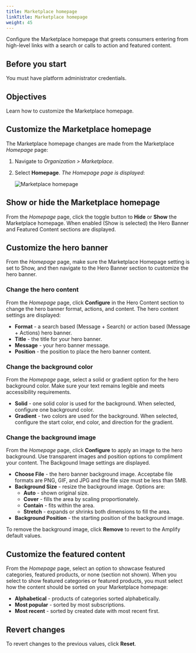 ```yaml
---
title: Marketplace homepage
linkTitle: Marketplace homepage
weight: 45
---
```


Configure the Marketplace homepage that greets consumers entering from high-level links with a search or calls to action and featured content.

## Before you start

You must have platform administrator credentials.

## Objectives

Learn how to customize the Marketplace homepage.

## Customize the Marketplace homepage

The Marketplace homepage changes are made from the Marketplace *Homepage* page:

1. Navigate to *Organization > Marketplace*.
2. Select **Homepage**. *The Homepage page is displayed*:

    ![Marketplace homepage](/Images/marketplace/marketplace_homepage.png)

## Show or hide the Marketplace homepage

From the *Homepage* page, click the toggle button to **Hide** or **Show** the Marketplace homepage. When enabled (Show is selected) the Hero Banner and Featured Content sections are displayed.

## Customize the hero banner

From the *Homepage* page, make sure the Marketplace Homepage setting is set to Show, and then navigate to the Hero Banner section to customize the hero banner.

### Change the hero content

From the *Homepage* page, click **Configure** in the Hero Content section to change the hero banner format, actions, and content. The hero content settings are displayed:

* **Format** - a search based (Message + Search) or action based (Message + Actions) hero banner.
* **Title** - the title for your hero banner.
* **Message** - your hero banner message.
* **Position** - the position to place the hero banner content.

### Change the background color

From the *Homepage* page, select a solid or gradient option for the hero background color. Make sure your text remains legible and meets accessibility requirements.

* **Solid** - one solid color is used for the background. When selected, configure one background color.
* **Gradient** - two colors are used for the background. When selected, configure the start color, end color, and direction for the gradient.

### Change the background image

From the *Homepage* page, click **Configure** to apply an image to the hero background. Use transparent images and position options to compliment your content. The Backgound Image settings are displayed.

* **Choose File** - the hero banner background image. Acceptabe file formats are PNG, GIF, and JPG and the file size must be less than 5MB.
* **Background Size** - resize the background image. Options are:
    * **Auto** - shown original size.
    * **Cover** - fills the area by scaling proportionately.
    * **Contain** - fits within the area.
    * **Stretch** - expands or shrinks both dimensions to fill the area.
* **Background Position** - the starting position of the background image.

To remove the background image, click **Remove** to revert to the Amplify default values.

## Customize the featured content

From the *Homepage* page, select an option to showcase featured categories, featured products, or none (section not shown). When you select to show featured categories or featured products, you must select how the content should be sorted on your Marketplace homepage:

* **Alphabetical** - products of categories sorted alphabetically.
* **Most popular** - sorted by most subscriptions.
* **Most recent** - sorted by created date with most recent first.

## Revert changes

To revert changes to the previous values, click **Reset**.